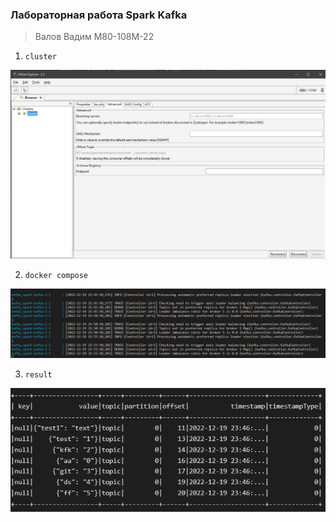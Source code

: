 ### Лабораторная работа Spark Kafka
> Валов Вадим М80-108М-22

1) `cluster`

![cluster](img/1.png)

2) `docker compose`

![docker](img/2.png)

3) `result`

![result](img/3.png)